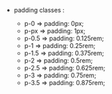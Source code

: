 - padding classes :

    + p-0       => padding: 0px;
    + p-px      => padding: 1px;
    + p-0.5     => padding: 0.125rem;
    + p-1       => padding: 0.25rem;
    + p-1.5     => padding: 0.375rem;
    + p-2       => padding: 0.5rem;
    + p-2.5     => padding: 0.625rem;
    + p-3       => padding: 0.75rem;
    + p-3.5     => padding: 0.875rem;